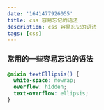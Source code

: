 ```yaml
---
date: '1641477926055'
title: css 容易忘记的语法
description: css 容易忘记的语法
tags: [css]
---
```


### 常用的一些容易忘记的语法
```scss
@mixin textEllipsis() {
  white-space: nowrap;
  overflow: hidden;
  text-overflow: ellipsis;
}
```
